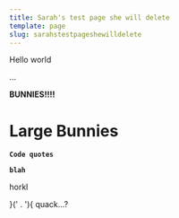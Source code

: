 ```yaml
---
title: Sarah's test page she will delete
template: page
slug: sarahstestpageshewilldelete
---
```

Hello world

...

**BUNNIES!!!!**

# **Large Bunnies**

**`Code quotes`**

**`blah`**

horkl

}('  . '){ quack...?
